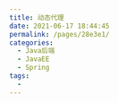 ```yaml
---
title: 动态代理
date: 2021-06-17 18:44:45
permalink: /pages/28e3e1/
categories:
  - Java后端
  - JavaEE
  - Spring
tags:
  - 
---
```


